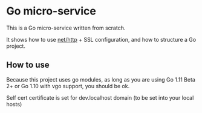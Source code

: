 # Go micro-service

This is a Go micro-service written from scratch.

It shows how to use [net/http](https://godoc.org/net/http) + SSL configuration, and how to structure a Go project.


## How to use

Because this project uses go modules, as long as you are using Go 1.11 Beta 2+ or Go 1.10 with vgo support,
you should be ok.

Self cert certificate is set for dev.localhost domain (to be set into your local hosts)